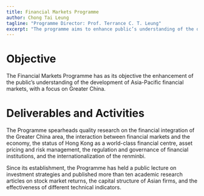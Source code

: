 ```yaml
---
title: Financial Markets Programme
author: Chong Tai Leung
tagline: "Programme Director: Prof. Terrance C. T. Leung"
excerpt: "The programme aims to enhance public’s understanding of the development of Asia-Pacific financial markets with a focus on Greater China."
---
```

# Objective

The Financial Markets Programme has as its objective the enhancement of the public’s understanding of the development of Asia-Pacific financial markets, with a focus on Greater China. 

# Deliverables and Activities
The Programme spearheads quality research on the financial integration of the Greater China area, the interaction between financial markets and the economy, the status of Hong Kong as a world-class financial centre, asset pricing and risk management, the regulation and governance of financial institutions, and the internationalization of the renminbi.


Since its establishment, the Programme has held a public lecture on investment strategies and published more than ten academic research articles on stock market returns, the capital structure of Asian firms, and the effectiveness of different technical indicators.